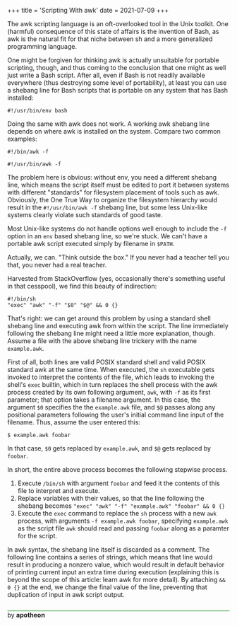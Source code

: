 +++
title = 'Scripting With awk'
date = 2021-07-09
+++

The awk scripting language is an oft-overlooked tool in the Unix toolkit.  One (harmful) consequence of this state of affairs is the invention of Bash, as awk is the natural fit for that niche between sh and a more generalized programming language.

One might be forgiven for thinking awk is actually unsuitable for portable scripting, though, and thus coming to the conclusion that one might as well just write a Bash script.  After all, even if Bash is not readily available everywhere (thus destroying some level of portability), at least you can use a shebang line for Bash scripts that is portable on any system that has Bash installed:

    #!/usr/bin/env bash

Doing the same with awk does not work.  A working awk shebang line depends on where awk is installed on the system.  Compare two common examples:

    #!/bin/awk -f

    #!/usr/bin/awk -f

The problem here is obvious: without env, you need a different shebang line, which means the script itself must be edited to port it between systems with different "standards" for filesystem placement of tools such as awk.  Obviously, the One True Way to organize the filesystem hierarchy would result in the `#!/usr/bin/awk -f` shebang line, but some less Unix-like systems clearly violate such standards of good taste.

Most Unix-like systems do not handle options well enough to include the `-f` option in an `env` based shebang line, so we're stuck.  We can't have a portable awk script executed simply by filename in `$PATH`.

Actually, we can.  "Think outside the box."  If you never had a teacher tell you that, you never had a real teacher.

Harvested from StackOverflow (yes, occasionally there's something useful in that cesspool), we find this beauty of indirection:

    #!/bin/sh
    "exec" "awk" "-f" "$0" "$@" && 0 {}

That's right: we can get around this problem by using a standard shell shebang line and executing awk from within the script.  The line immediately following the shebang line might need a little more explanation, though.  Assume a file with the above shebang line trickery with the name `example.awk`.

First of all, both lines are valid POSIX standard shell and valid POSIX standard awk at the same time.  When executed, the `sh` executable gets invoked to interpret the contents of the file, which leads to invoking the shell's `exec` builtin, which in turn replaces the shell process with the awk process created by its own following argument, `awk`, with `-f` as its first parameter; that option takes a filename argument.  In this case, the argument `$0` specifies the the `example.awk` file, and `$@` passes along any positional parameters following the user's initial command line input of the filename.  Thus, assume the user entered this:

    $ example.awk foobar

In that case, `$0` gets replaced by `example.awk`, and `$@` gets replaced by `foobar`.

In short, the entire above process becomes the following stepwise process.

1. Execute `/bin/sh` with argument `foobar` and feed it the contents of this file to interpret and execute.
2. Replace variables with their values, so that the line following the shebang becomes `"exec" "awk" "-f" "example.awk" "foobar" && 0 {}`
2. Execute the `exec` command to replace the `sh` process with a new `awk` process, with arguments `-f example.awk foobar`, specifying `example.awk` as the script file `awk` should read and passing `foobar` along as a paramter for the script.

In awk syntax, the shebang line itself is discarded as a comment.  The following line contains a series of strings, which means that line would result in producing a nonzero value, which would result in default behavior of printing current input an extra time during execution (explaining this is beyond the scope of this article: learn awk for more detail).  By attaching `&& 0 {}` at the end, we change the final value of the line, preventing that duplication of input in awk script output.

<p class="subtitle" style="margin-top: 2em; margin-bottom: 0em; border-top: thin solid green;">by <strong>apotheon</strong></p>
